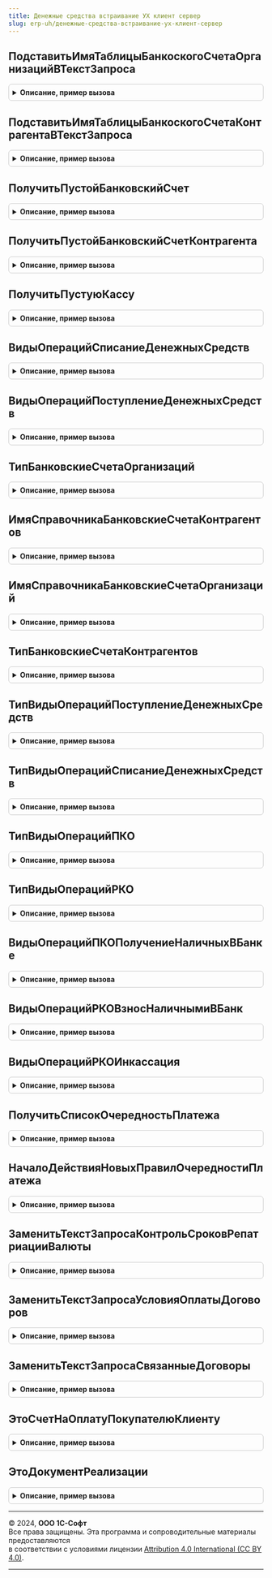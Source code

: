 ```yaml
---
title: Денежные средства встраивание УХ клиент сервер
slug: erp-uh/денежные-средства-встраивание-ух-клиент-сервер
---
```



## ПодставитьИмяТаблицыБанкоскогоСчетаОрганизацийВТекстЗапроса
<details style="margin: 1em 0; padding: 0.5em; border: 1px solid #ccc; border-radius: 6px;">

<summary style="font-weight: bold; cursor: pointer;">Описание, пример вызова</summary>

```bsl

Функция ПодставитьИмяТаблицыБанкоскогоСчетаОрганизацийВТекстЗапроса(ТекстЗапроса) Экспорт
```

Пример вызова
```bsl
Результат = ДенежныеСредстваВстраиваниеУХКлиентСервер.ПодставитьИмяТаблицыБанкоскогоСчетаОрганизацийВТекстЗапроса(ТекстЗапроса) 
```
</details>

## ПодставитьИмяТаблицыБанкоскогоСчетаКонтрагентаВТекстЗапроса
<details style="margin: 1em 0; padding: 0.5em; border: 1px solid #ccc; border-radius: 6px;">

<summary style="font-weight: bold; cursor: pointer;">Описание, пример вызова</summary>

```bsl

Функция ПодставитьИмяТаблицыБанкоскогоСчетаКонтрагентаВТекстЗапроса(ТекстЗапроса) Экспорт
```

Пример вызова
```bsl
Результат = ДенежныеСредстваВстраиваниеУХКлиентСервер.ПодставитьИмяТаблицыБанкоскогоСчетаКонтрагентаВТекстЗапроса(ТекстЗапроса) 
```
</details>

## ПолучитьПустойБанковскийСчет
<details style="margin: 1em 0; padding: 0.5em; border: 1px solid #ccc; border-radius: 6px;">

<summary style="font-weight: bold; cursor: pointer;">Описание, пример вызова</summary>

```bsl

Функция ПолучитьПустойБанковскийСчет() Экспорт
```

Пример вызова
```bsl
Результат = ДенежныеСредстваВстраиваниеУХКлиентСервер.ПолучитьПустойБанковскийСчет() 
```
</details>

## ПолучитьПустойБанковскийСчетКонтрагента
<details style="margin: 1em 0; padding: 0.5em; border: 1px solid #ccc; border-radius: 6px;">

<summary style="font-weight: bold; cursor: pointer;">Описание, пример вызова</summary>

```bsl

Функция ПолучитьПустойБанковскийСчетКонтрагента() Экспорт
```

Пример вызова
```bsl
Результат = ДенежныеСредстваВстраиваниеУХКлиентСервер.ПолучитьПустойБанковскийСчетКонтрагента() 
```
</details>

## ПолучитьПустуюКассу
<details style="margin: 1em 0; padding: 0.5em; border: 1px solid #ccc; border-radius: 6px;">

<summary style="font-weight: bold; cursor: pointer;">Описание, пример вызова</summary>

```bsl

Функция ПолучитьПустуюКассу() Экспорт
```

Пример вызова
```bsl
Результат = ДенежныеСредстваВстраиваниеУХКлиентСервер.ПолучитьПустуюКассу() 
```
</details>

## ВидыОперацийСписаниеДенежныхСредств
<details style="margin: 1em 0; padding: 0.5em; border: 1px solid #ccc; border-radius: 6px;">

<summary style="font-weight: bold; cursor: pointer;">Описание, пример вызова</summary>

```bsl

Функция ВидыОперацийСписаниеДенежныхСредств(Значение) Экспорт
```

Пример вызова
```bsl
Результат = ДенежныеСредстваВстраиваниеУХКлиентСервер.ВидыОперацийСписаниеДенежныхСредств(Значение) 
```
</details>

## ВидыОперацийПоступлениеДенежныхСредств
<details style="margin: 1em 0; padding: 0.5em; border: 1px solid #ccc; border-radius: 6px;">

<summary style="font-weight: bold; cursor: pointer;">Описание, пример вызова</summary>

```bsl

Функция ВидыОперацийПоступлениеДенежныхСредств(Значение) Экспорт
```

Пример вызова
```bsl
Результат = ДенежныеСредстваВстраиваниеУХКлиентСервер.ВидыОперацийПоступлениеДенежныхСредств(Значение) 
```
</details>

## ТипБанковскиеСчетаОрганизаций
<details style="margin: 1em 0; padding: 0.5em; border: 1px solid #ccc; border-radius: 6px;">

<summary style="font-weight: bold; cursor: pointer;">Описание, пример вызова</summary>

```bsl

Функция ТипБанковскиеСчетаОрганизаций() Экспорт
```

Пример вызова
```bsl
Результат = ДенежныеСредстваВстраиваниеУХКлиентСервер.ТипБанковскиеСчетаОрганизаций() 
```
</details>

## ИмяСправочникаБанковскиеСчетаКонтрагентов
<details style="margin: 1em 0; padding: 0.5em; border: 1px solid #ccc; border-radius: 6px;">

<summary style="font-weight: bold; cursor: pointer;">Описание, пример вызова</summary>

```bsl

Функция ИмяСправочникаБанковскиеСчетаКонтрагентов() Экспорт
```

Пример вызова
```bsl
Результат = ДенежныеСредстваВстраиваниеУХКлиентСервер.ИмяСправочникаБанковскиеСчетаКонтрагентов() 
```
</details>

## ИмяСправочникаБанковскиеСчетаОрганизаций
<details style="margin: 1em 0; padding: 0.5em; border: 1px solid #ccc; border-radius: 6px;">

<summary style="font-weight: bold; cursor: pointer;">Описание, пример вызова</summary>

```bsl

Функция ИмяСправочникаБанковскиеСчетаОрганизаций() Экспорт
```

Пример вызова
```bsl
Результат = ДенежныеСредстваВстраиваниеУХКлиентСервер.ИмяСправочникаБанковскиеСчетаОрганизаций() 
```
</details>

## ТипБанковскиеСчетаКонтрагентов
<details style="margin: 1em 0; padding: 0.5em; border: 1px solid #ccc; border-radius: 6px;">

<summary style="font-weight: bold; cursor: pointer;">Описание, пример вызова</summary>

```bsl

Функция ТипБанковскиеСчетаКонтрагентов() Экспорт
```

Пример вызова
```bsl
Результат = ДенежныеСредстваВстраиваниеУХКлиентСервер.ТипБанковскиеСчетаКонтрагентов() 
```
</details>

## ТипВидыОперацийПоступлениеДенежныхСредств
<details style="margin: 1em 0; padding: 0.5em; border: 1px solid #ccc; border-radius: 6px;">

<summary style="font-weight: bold; cursor: pointer;">Описание, пример вызова</summary>

```bsl

Функция ТипВидыОперацийПоступлениеДенежныхСредств() Экспорт
```

Пример вызова
```bsl
Результат = ДенежныеСредстваВстраиваниеУХКлиентСервер.ТипВидыОперацийПоступлениеДенежныхСредств() 
```
</details>

## ТипВидыОперацийСписаниеДенежныхСредств
<details style="margin: 1em 0; padding: 0.5em; border: 1px solid #ccc; border-radius: 6px;">

<summary style="font-weight: bold; cursor: pointer;">Описание, пример вызова</summary>

```bsl

Функция ТипВидыОперацийСписаниеДенежныхСредств() Экспорт
```

Пример вызова
```bsl
Результат = ДенежныеСредстваВстраиваниеУХКлиентСервер.ТипВидыОперацийСписаниеДенежныхСредств() 
```
</details>

## ТипВидыОперацийПКО
<details style="margin: 1em 0; padding: 0.5em; border: 1px solid #ccc; border-radius: 6px;">

<summary style="font-weight: bold; cursor: pointer;">Описание, пример вызова</summary>

```bsl

Функция ТипВидыОперацийПКО() Экспорт
```

Пример вызова
```bsl
Результат = ДенежныеСредстваВстраиваниеУХКлиентСервер.ТипВидыОперацийПКО() 
```
</details>

## ТипВидыОперацийРКО
<details style="margin: 1em 0; padding: 0.5em; border: 1px solid #ccc; border-radius: 6px;">

<summary style="font-weight: bold; cursor: pointer;">Описание, пример вызова</summary>

```bsl

Функция ТипВидыОперацийРКО() Экспорт
```

Пример вызова
```bsl
Результат = ДенежныеСредстваВстраиваниеУХКлиентСервер.ТипВидыОперацийРКО() 
```
</details>

## ВидыОперацийПКОПолучениеНаличныхВБанке
<details style="margin: 1em 0; padding: 0.5em; border: 1px solid #ccc; border-radius: 6px;">

<summary style="font-weight: bold; cursor: pointer;">Описание, пример вызова</summary>

```bsl

Функция ВидыОперацийПКОПолучениеНаличныхВБанке() Экспорт
```

Пример вызова
```bsl
Результат = ДенежныеСредстваВстраиваниеУХКлиентСервер.ВидыОперацийПКОПолучениеНаличныхВБанке() 
```
</details>

## ВидыОперацийРКОВзносНаличнымиВБанк
<details style="margin: 1em 0; padding: 0.5em; border: 1px solid #ccc; border-radius: 6px;">

<summary style="font-weight: bold; cursor: pointer;">Описание, пример вызова</summary>

```bsl

Функция ВидыОперацийРКОВзносНаличнымиВБанк() Экспорт
```

Пример вызова
```bsl
Результат = ДенежныеСредстваВстраиваниеУХКлиентСервер.ВидыОперацийРКОВзносНаличнымиВБанк() 
```
</details>

## ВидыОперацийРКОИнкассация
<details style="margin: 1em 0; padding: 0.5em; border: 1px solid #ccc; border-radius: 6px;">

<summary style="font-weight: bold; cursor: pointer;">Описание, пример вызова</summary>

```bsl

Функция ВидыОперацийРКОИнкассация() Экспорт
```

Пример вызова
```bsl
Результат = ДенежныеСредстваВстраиваниеУХКлиентСервер.ВидыОперацийРКОИнкассация() 
```
</details>

## ПолучитьСписокОчередностьПлатежа
<details style="margin: 1em 0; padding: 0.5em; border: 1px solid #ccc; border-radius: 6px;">

<summary style="font-weight: bold; cursor: pointer;">Описание, пример вызова</summary>

```bsl

Функция ПолучитьСписокОчередностьПлатежа(Дата) Экспорт
```

Пример вызова
```bsl
Результат = ДенежныеСредстваВстраиваниеУХКлиентСервер.ПолучитьСписокОчередностьПлатежа(Дата) 
```
</details>

## НачалоДействияНовыхПравилОчередностиПлатежа
<details style="margin: 1em 0; padding: 0.5em; border: 1px solid #ccc; border-radius: 6px;">

<summary style="font-weight: bold; cursor: pointer;">Описание, пример вызова</summary>

```bsl

Функция НачалоДействияНовыхПравилОчередностиПлатежа() Экспорт
```

Пример вызова
```bsl
Результат = ДенежныеСредстваВстраиваниеУХКлиентСервер.НачалоДействияНовыхПравилОчередностиПлатежа() 
```
</details>

## ЗаменитьТекстЗапросаКонтрольСроковРепатриацииВалюты
<details style="margin: 1em 0; padding: 0.5em; border: 1px solid #ccc; border-radius: 6px;">

<summary style="font-weight: bold; cursor: pointer;">Описание, пример вызова</summary>

```bsl

// Возращает текст запроса компоновки для отчёта Контроль сроков репатриации валюты.
Функция ЗаменитьТекстЗапросаКонтрольСроковРепатриацииВалюты(ТекстЗапросаВход) Экспорт
```

Пример вызова
```bsl
Результат = ДенежныеСредстваВстраиваниеУХКлиентСервер.ЗаменитьТекстЗапросаКонтрольСроковРепатриацииВалюты(ТекстЗапросаВход) 
```
</details>

## ЗаменитьТекстЗапросаУсловияОплатыДоговоров
<details style="margin: 1em 0; padding: 0.5em; border: 1px solid #ccc; border-radius: 6px;">

<summary style="font-weight: bold; cursor: pointer;">Описание, пример вызова</summary>

```bsl

// Возращает текст запроса компоновки для отчёта Контроль сроков репатриации валюты.
Функция ЗаменитьТекстЗапросаУсловияОплатыДоговоров(ТекстЗапросаВход) Экспорт
```

Пример вызова
```bsl
Результат = ДенежныеСредстваВстраиваниеУХКлиентСервер.ЗаменитьТекстЗапросаУсловияОплатыДоговоров(ТекстЗапросаВход) 
```
</details>

## ЗаменитьТекстЗапросаСвязанныеДоговоры
<details style="margin: 1em 0; padding: 0.5em; border: 1px solid #ccc; border-radius: 6px;">

<summary style="font-weight: bold; cursor: pointer;">Описание, пример вызова</summary>

```bsl

// Возращает текст запроса компоновки для отчёта Контроль сроков репатриации валюты.
Функция ЗаменитьТекстЗапросаСвязанныеДоговоры(ТекстЗапросаВход) Экспорт
```

Пример вызова
```bsl
Результат = ДенежныеСредстваВстраиваниеУХКлиентСервер.ЗаменитьТекстЗапросаСвязанныеДоговоры(ТекстЗапросаВход) 
```
</details>

## ЭтоСчетНаОплатуПокупателюКлиенту
<details style="margin: 1em 0; padding: 0.5em; border: 1px solid #ccc; border-radius: 6px;">

<summary style="font-weight: bold; cursor: pointer;">Описание, пример вызова</summary>

```bsl

// Возвращает Истина, если ДокументСсылка является счетом на полату покупателю
Функция ЭтоСчетНаОплатуПокупателюКлиенту(ДокументСсылка) Экспорт
```

Пример вызова
```bsl
Результат = ДенежныеСредстваВстраиваниеУХКлиентСервер.ЭтоСчетНаОплатуПокупателюКлиенту(ДокументСсылка) 
```
</details>

## ЭтоДокументРеализации
<details style="margin: 1em 0; padding: 0.5em; border: 1px solid #ccc; border-radius: 6px;">

<summary style="font-weight: bold; cursor: pointer;">Описание, пример вызова</summary>

```bsl

// Возвращает Истина, если ДокументСсылка является документом реализации
Функция ЭтоДокументРеализации(ДокументСсылка) Экспорт
```

Пример вызова
```bsl
Результат = ДенежныеСредстваВстраиваниеУХКлиентСервер.ЭтоДокументРеализации(ДокументСсылка) 
```
</details>

---

© 2024, **ООО 1С-Софт**  
Все права защищены. Эта программа и сопроводительные материалы предоставляются  
в соответствии с условиями лицензии [Attribution 4.0 International (CC BY 4.0)](https://creativecommons.org/licenses/by/4.0/legalcode).

---
